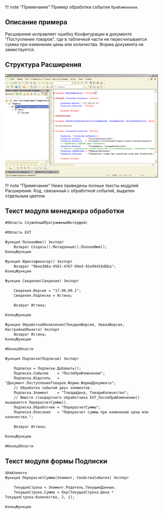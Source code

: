!!! note "Примечание"
    Пример обработки события `ПриИзменении`.

## Описание примера

Расширение исправляет ошибку Конфигурации в документе "Поступление товаров", где в табличной части не пересчитывается сумма при изменении цены или количества. Форма документа не заимствуется.

## Структура Расширения

![Screenshot](../../img/%D0%9F%D0%B5%D1%80%D0%B5%D1%81%D1%87%D0%B5%D1%82%20%D1%81%D1%83%D0%BC%D0%BC%D1%8B%20%D0%B2%20%D0%9A%D0%BE%D0%BD%D1%84%D0%B8%D0%B3%D1%83%D1%80%D0%B0%D1%82%D0%BE%D1%80%D0%B5.png)

!!! note "Примечание"
    Ниже приведены полные тексты модулей Расширения. Код, связанный с обработкой событий, выделен отдельным цветом.

## Текст модуля менеджера обработки

``` hl_lines="16 28-41" linenums="1"
#Область СлужебныйПрограммныйИнтерфейс

#Область ЕХТ

Функция ПолноеИмя() Экспорт
	Возврат Создать().Метаданные().ПолноеИмя();
КонецФункции

Функция Идентификатор() Экспорт
	Возврат "9bea308a-4581-4767-99ed-92e99416d8ba";
КонецФункции

Функция Сведения(Сведения) Экспорт
	
	Сведения.Версия	= "17.09.09.1";
	Сведения.Подписки = Истина;
	
	Возврат Истина;
	
КонецФункции	

Функция ОбработкаОбновления(ТекущаяВерсия, НоваяВерсия, НастройкиОбъекта) Экспорт 
	Возврат Истина;
КонецФункции

#КонецОбласти

Функция Подписки(Подписки) Экспорт
	
	Подписка = Подписки.Добавить();
	Подписка.Событие 	= "ПослеПриИзменении";
	Подписка.Издатель 	= "Документ.ПоступлениеТоваров.Форма.ФормаДокумента";
	// Обработка событий двух элементов.
	Подписка.Элемент 	= "ТоварыЦена, ТоварыКоличество";
	// Вместо стандартного обработчика ЕХТ_ПослеПриИзменении() вызывается ПерерасчетСуммы().
	Подписка.Обработчик	= "ПерерасчетСуммы"; 				
	Подписка.Описание	= "Перерасчет суммы при изменении цены или количества.";
	
	Возврат Истина;
	
КонецФункции		

#КонецОбласти
```

## Текст модуля формы Подписки

``` hl_lines="16 1-7" linenums="1"
&НаКлиенте
Функция ПерерасчетСуммы(Элемент, СвойстваСобытия) Экспорт
	
	ТекущаяСтрока = Элемент.Родитель.ТекущиеДанные;
	ТекущаяСтрока.Сумма = Окр(ТекущаяСтрока.Цена * ТекущаяСтрока.Количество, 2, 1);
	
КонецФункции	
```
